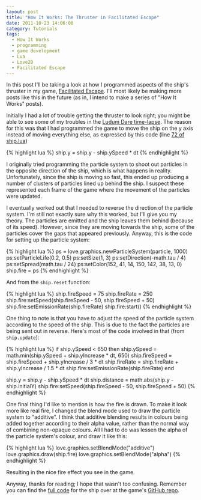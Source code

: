 ```yaml
---
layout: post
title: "How It Works: The Thruster in Facilitated Escape"
date: 2011-10-23 14:06:00
category: Tutorials
tags:
  - How It Works
  - programming
  - game development
  - Lua
  - Love2D
  - Facilitated Escape
---
```


In this post I'll be taking a look at how I programmed aspects of the ship's thruster in my game, [Facilitated Escape](/games/facilitated-escape). I'll most likely be making more posts like this in the future (as in, I intend to make a series of "How It Works" posts).

Initially I had a lot of trouble getting the thruster to look right; you might be able to see some of my troubles in the [Ludum Dare time-lapse](http://www.youtube.com/watch?v=1mFjpDqBEPE). The reason for this was that I had programmed the game to move the ship on the y axis instead of moving everything else, as expressed by this code (line [72 of ship.lua](https://github.com/BlackBulletIV/facilitated-escape/blob/master/modules/ship.lua#L72))

{% highlight lua %}
ship.y = ship.y - ship.ySpeed * dt
{% endhighlight %}

I originally tried programming the particle system to shoot out particles in the opposite direction of the ship, which is what happens in reality. Unfortunately, since the ship is moving so fast, this ended up producing a number of clusters of particles lined up behind the ship. I suspect these represented each frame of the game where the movement of the particles were updated.

I eventually worked out that I needed to reverse the direction of the particle system. I'm still not exactly sure why this worked, but I'll give you my theory. The particles are emitted and the ship leaves them behind (because of its speed). However, since they are moving towards the ship, some of the particles cover the gaps that appeared previously. Anyway, this is the code for setting up the particle system:

{% highlight lua %}
ps = love.graphics.newParticleSystem(particle, 1000)
ps:setParticleLife(0.2, 0.5)
ps:setSize(1, 3)
ps:setDirection(-math.tau / 4)
ps:setSpread(math.tau / 24)
ps:setColor(152, 41, 14, 150, 142, 38, 13, 0)
ship.fire = ps
{% endhighlight %}

And from the `ship.reset` function:

{% highlight lua %}
ship.fireSpeed = 75
ship.fireRate = 250
ship.fire:setSpeed(ship.fireSpeed - 50, ship.fireSpeed + 50)
ship.fire:setEmissionRate(ship.fireRate)
ship.fire:start()
{% endhighlight %}

One thing to note is that you have to adjust the speed of the particle system according to the speed of the ship. This is due to the fact the particles are being sent out in reverse. Here's most of the code involved in that (from `ship.update`):

{% highlight lua %}
if ship.ySpeed < 650 then
  ship.ySpeed = math.min(ship.ySpeed + ship.yIncrease * dt, 650)
  ship.fireSpeed = ship.fireSpeed + ship.yIncrease / 3 * dt
  ship.fireRate = ship.fireRate + ship.yIncrease / 1.5 * dt
  ship.fire:setEmissionRate(ship.fireRate)
end

ship.y = ship.y - ship.ySpeed * dt
ship.distance = math.abs(ship.y - ship.initialY)
ship.fire:setSpeed(ship.fireSpeed - 50, ship.fireSpeed + 50)
{% endhighlight %}

One final thing I'd like to mention is how the fire is drawn. To make it look more like real fire, I changed the blend mode used to draw the particle system to "additive". I think that additive blending results in colours being added together according to their alpha value, rather than the normal way of combining non-opaque colours. All I had to do was lessen the alpha of the particle system's colour, and draw it like this:

{% highlight lua %}
love.graphics.setBlendMode("additive")
love.graphics.draw(ship.fire)
love.graphics.setBlendMode("alpha")
{% endhighlight %}

Resulting in the nice fire effect you see in the game.

Anyway, thanks for reading; I hope that wasn't too confusing. Remember you can find the [full code](https://github.com/BlackBulletIV/facilitated-escape/blob/master/modules/ship.lua) for the ship over at the game's [GitHub repo](https://github.com/BlackBulletIV/facilitated-escape).